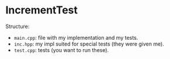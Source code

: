 # IncrementTest

Structure:
  - ```main.cpp```: file with my implementation and my tests.
  - ```inc.hpp```: my impl suited for special tests (they were given me).
  - ```test.cpp```: tests (you want to run these).

